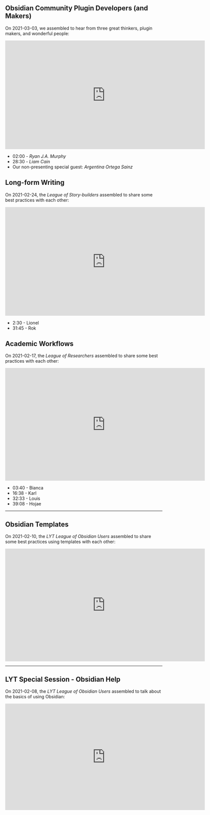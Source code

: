 ## Obsidian Community Plugin Developers (and Makers)
On 2021-03-03, we assembled to hear from three great thinkers, plugin makers, and wonderful people:
<iframe src="https://player.vimeo.com/video/519303813" width="640" height="347" frameborder="0" allow="autoplay; fullscreen" allowfullscreen></iframe>

-   02:00 - *Ryan J.A. Murphy*
-   28:30 - *Liam Cain*
-   Our non-presenting special guest: *Argentina Ortega Sainz*

## Long-form Writing
On 2021-02-24, the *League of Story-builders* assembled to share some best practices with each other:
<iframe src="https://player.vimeo.com/video/516522667?color=5dbcd2&byline=0&portrait=0" width="640" height="347" frameborder="0" allow="autoplay; fullscreen; picture-in-picture" allowfullscreen></iframe>

-   2:30 - Lionel
-   31:45 - Rok

## Academic Workflows
On 2021-02-17, the *League of Researchers* assembled to share some best practices with each other:
<iframe src="https://player.vimeo.com/video/513681217?color=5dbcd2&byline=0&portrait=0" width="640" height="360" frameborder="0" allow="autoplay; fullscreen; picture-in-picture" allowfullscreen></iframe>

- 03:40 - Bianca
- 16:38 - Karl
- 32:33 - Louis
- 39:08 - Hojae


---
## Obsidian Templates
On 2021-02-10, the *LYT League of Obsidian Users* assembled to share some best practices using templates with each other:
<iframe src="https://player.vimeo.com/video/511943786?color=5dbcd2&byline=0&portrait=0" width="640" height="360" frameborder="0" allow="autoplay; fullscreen; picture-in-picture" allowfullscreen></iframe>

---
## LYT Special Session - Obsidian Help
On 2021-02-08, the *LYT League of Obsidian Users* assembled to talk about the basics of using Obsidian:
<iframe src="https://player.vimeo.com/video/510058987?color=5dbcd2&byline=0&portrait=0" width="640" height="340" frameborder="0" allow="autoplay; fullscreen; picture-in-picture" allowfullscreen></iframe>

